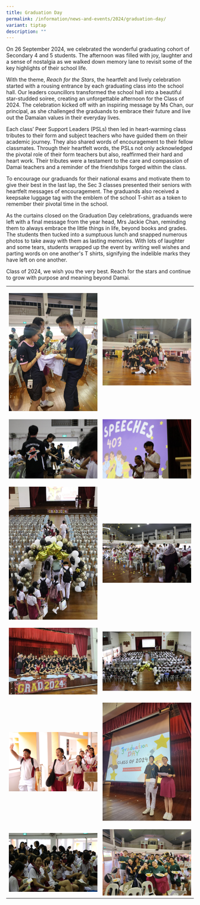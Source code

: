 ```yaml
---
title: Graduation Day
permalink: /information/news-and-events/2024/graduation-day/
variant: tiptap
description: ""
---
```

<p>On 26 September 2024, we celebrated the wonderful graduating cohort of
Secondary 4 and 5 students. The afternoon was filled with joy, laughter
and a sense of nostalgia as we walked down memory lane to revisit some
of the key highlights of their school life.</p>
<p>With the theme, <em>Reach for the Stars</em>, the heartfelt and lively
celebration started with a rousing entrance by each graduating class into
the school hall. Our leaders councillors transformed the school hall into
a beautiful star-studded soiree, creating an unforgettable afternoon for
the Class of 2024. The celebration kicked off with an inspiring message
by Ms Chan, our principal, as she challenged the graduands to embrace their
future and live out the Damaian values in their everyday lives.</p>
<p>Each class’ Peer Support Leaders (PSLs) then led in heart-warming class
tributes to their form and subject teachers who have guided them on their
academic journey. They also shared words of encouragement to their fellow
classmates. Through their heartfelt words, the PSLs not only acknowledged
the pivotal role of their form teachers but also, reaffirmed their hard
and heart work. Their tributes were a testament to the care and compassion
of Damai teachers and a reminder of the friendships forged within the class.</p>
<p>To encourage our graduands for their national exams and motivate them
to give their best in the last lap, the Sec 3 classes presented their seniors
with heartfelt messages of encouragement. The graduands also received a
keepsake luggage tag with the emblem of the school T-shirt as a token to
remember their pivotal time in the school.</p>
<p>As the curtains closed on the Graduation Day celebrations, graduands were
left with a final message from the year head, Mrs Jackie Chan, reminding
them to always embrace the little things in life, beyond books and grades.
The students then tucked into a sumptuous lunch and snapped numerous photos
to take away with them as lasting memories. With lots of laughter and some
tears, students wrapped up the event by writing well wishes and parting
words on one another's T shirts, signifying the indelible marks they have
left on one another.</p>
<p>Class of 2024, we wish you the very best. Reach for the stars and continue
to grow with purpose and meaning beyond Damai.</p>
<table style="minWidth: 50px">
<colgroup>
<col>
<col>
</colgroup>
<tbody>
<tr>
<th rowspan="1" colspan="1">
<p></p>
<div class="isomer-image-wrapper">
<img style="width: 100%" height="auto" width="100%" alt="" src="/images/Events/2024/grad02.jpg">
</div>
</th>
<th rowspan="1" colspan="1">
<p></p>
<div class="isomer-image-wrapper">
<img style="width: 100%" height="auto" width="100%" alt="" src="/images/Events/2024/grad01.jpg">
</div>
</th>
</tr>
<tr>
<td rowspan="1" colspan="1">
<p></p>
<div class="isomer-image-wrapper">
<img style="width: 100%" height="auto" width="100%" alt="" src="/images/Events/2024/grad03.jpg">
</div>
</td>
<td rowspan="1" colspan="1">
<p></p>
<div class="isomer-image-wrapper">
<img style="width: 100%" height="auto" width="100%" alt="" src="/images/Events/2024/grad04.jpg">
</div>
</td>
</tr>
<tr>
<td rowspan="1" colspan="1">
<p></p>
<div class="isomer-image-wrapper">
<img style="width: 100%" height="auto" width="100%" alt="" src="/images/Events/2024/grad05_1.jpg">
</div>
</td>
<td rowspan="1" colspan="1">
<p></p>
<div class="isomer-image-wrapper">
<img style="width: 100%" height="auto" width="100%" alt="" src="/images/Events/2024/grad09.jpg">
</div>
</td>
</tr>
<tr>
<td rowspan="1" colspan="1">
<p></p>
<div class="isomer-image-wrapper">
<img style="width: 100%" height="auto" width="100%" alt="" src="/images/Events/2024/grad10.jpg">
</div>
</td>
<td rowspan="1" colspan="1">
<p></p>
<div class="isomer-image-wrapper">
<img style="width: 100%" height="auto" width="100%" alt="" src="/images/Events/2024/grad11.jpg">
</div>
</td>
</tr>
<tr>
<td rowspan="1" colspan="1">
<p></p>
<div class="isomer-image-wrapper">
<img style="width: 100%" height="auto" width="100%" alt="" src="/images/Events/2024/grad12.jpg">
</div>
</td>
<td rowspan="1" colspan="1">
<p></p>
<div class="isomer-image-wrapper">
<img style="width: 100%" height="auto" width="100%" alt="" src="/images/Events/2024/grad06.jpg">
</div>
</td>
</tr>
<tr>
<td rowspan="1" colspan="1">
<p></p>
<div class="isomer-image-wrapper">
<img style="width: 100%" height="auto" width="100%" alt="" src="/images/Events/2024/grad07.jpg">
</div>
</td>
<td rowspan="1" colspan="1">
<p></p>
<div class="isomer-image-wrapper">
<img style="width: 100%" height="auto" width="100%" alt="" src="/images/Events/2024/grad08.jpg">
</div>
</td>
</tr>
</tbody>
</table>
<p></p>